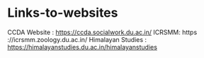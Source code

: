 # Links-to-websites
CCDA Website : https://ccda.socialwork.du.ac.in/
ICRSMM: https ://icrsmm.zoology.du.ac.in/
Himalayan Studies : https://himalayanstudies.du.ac.in/himalayanstudies
